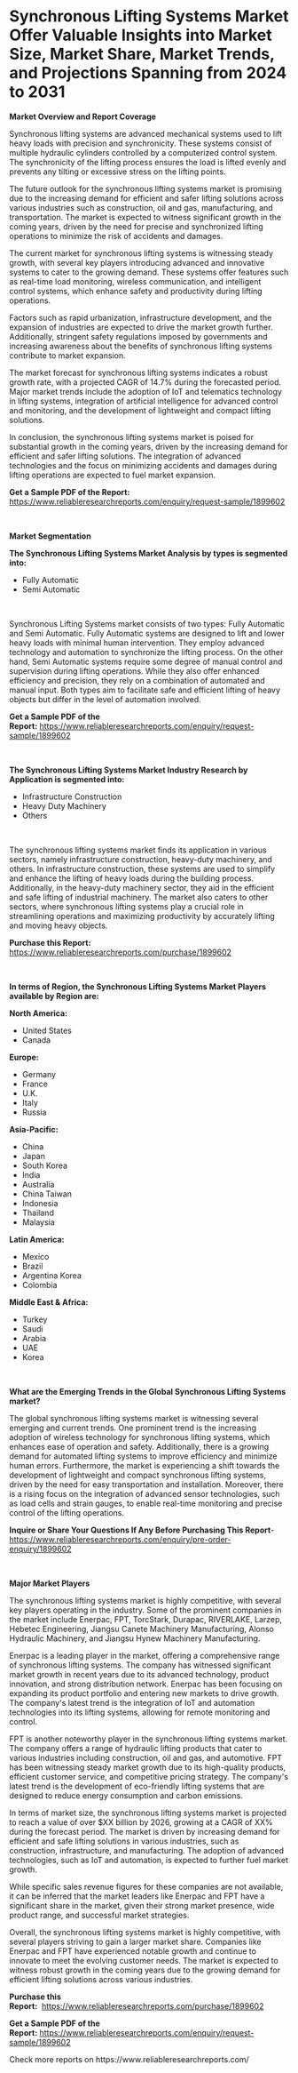 <p><h1>Synchronous Lifting Systems Market Offer Valuable Insights into Market Size, Market Share, Market Trends, and Projections Spanning from 2024 to 2031</h1></p><p><strong>Market Overview and Report Coverage</strong></p>
<p><p>Synchronous lifting systems are advanced mechanical systems used to lift heavy loads with precision and synchronicity. These systems consist of multiple hydraulic cylinders controlled by a computerized control system. The synchronicity of the lifting process ensures the load is lifted evenly and prevents any tilting or excessive stress on the lifting points.</p><p>The future outlook for the synchronous lifting systems market is promising due to the increasing demand for efficient and safer lifting solutions across various industries such as construction, oil and gas, manufacturing, and transportation. The market is expected to witness significant growth in the coming years, driven by the need for precise and synchronized lifting operations to minimize the risk of accidents and damages.</p><p>The current market for synchronous lifting systems is witnessing steady growth, with several key players introducing advanced and innovative systems to cater to the growing demand. These systems offer features such as real-time load monitoring, wireless communication, and intelligent control systems, which enhance safety and productivity during lifting operations.</p><p>Factors such as rapid urbanization, infrastructure development, and the expansion of industries are expected to drive the market growth further. Additionally, stringent safety regulations imposed by governments and increasing awareness about the benefits of synchronous lifting systems contribute to market expansion.</p><p>The market forecast for synchronous lifting systems indicates a robust growth rate, with a projected CAGR of 14.7% during the forecasted period. Major market trends include the adoption of IoT and telematics technology in lifting systems, integration of artificial intelligence for advanced control and monitoring, and the development of lightweight and compact lifting solutions.</p><p>In conclusion, the synchronous lifting systems market is poised for substantial growth in the coming years, driven by the increasing demand for efficient and safer lifting solutions. The integration of advanced technologies and the focus on minimizing accidents and damages during lifting operations are expected to fuel market expansion.</p></p>
<p><strong>Get a Sample PDF of the Report:</strong> <a href="https://www.reliableresearchreports.com/enquiry/request-sample/1899602">https://www.reliableresearchreports.com/enquiry/request-sample/1899602</a></p>
<p>&nbsp;</p>
<p><strong>Market Segmentation</strong></p>
<p><strong>The Synchronous Lifting Systems Market Analysis by types is segmented into:</strong></p>
<p><ul><li>Fully Automatic</li><li>Semi Automatic</li></ul></p>
<p>&nbsp;</p>
<p><p>Synchronous Lifting Systems market consists of two types: Fully Automatic and Semi Automatic. Fully Automatic systems are designed to lift and lower heavy loads with minimal human intervention. They employ advanced technology and automation to synchronize the lifting process. On the other hand, Semi Automatic systems require some degree of manual control and supervision during lifting operations. While they also offer enhanced efficiency and precision, they rely on a combination of automated and manual input. Both types aim to facilitate safe and efficient lifting of heavy objects but differ in the level of automation involved.</p></p>
<p><strong>Get a Sample PDF of the Report:</strong>&nbsp;<a href="https://www.reliableresearchreports.com/enquiry/request-sample/1899602">https://www.reliableresearchreports.com/enquiry/request-sample/1899602</a></p>
<p>&nbsp;</p>
<p><strong>The Synchronous Lifting Systems Market Industry Research by Application is segmented into:</strong></p>
<p><ul><li>Infrastructure Construction</li><li>Heavy Duty Machinery</li><li>Others</li></ul></p>
<p>&nbsp;</p>
<p><p>The synchronous lifting systems market finds its application in various sectors, namely infrastructure construction, heavy-duty machinery, and others. In infrastructure construction, these systems are used to simplify and enhance the lifting of heavy loads during the building process. Additionally, in the heavy-duty machinery sector, they aid in the efficient and safe lifting of industrial machinery. The market also caters to other sectors, where synchronous lifting systems play a crucial role in streamlining operations and maximizing productivity by accurately lifting and moving heavy objects.</p></p>
<p><strong>Purchase this Report:</strong>&nbsp; <a href="https://www.reliableresearchreports.com/purchase/1899602">https://www.reliableresearchreports.com/purchase/1899602</a></p>
<p>&nbsp;</p>
<p><strong>In terms of Region, the Synchronous Lifting Systems Market Players available by Region are:</strong></p>
<p>
    <p> <strong> North America: </strong>
        <ul>
            <li>United States</li>
            <li>Canada</li>
        </ul>
        </p> 
    <p> <strong> Europe: </strong>
        <ul>
            <li>Germany</li>
            <li>France</li>
            <li>U.K.</li>
            <li>Italy</li>
            <li>Russia</li>
        </ul>
        </p> 
    <p> <strong> Asia-Pacific: </strong>
        <ul>
            <li>China</li>
            <li>Japan</li>
            <li>South Korea</li>
            <li>India</li>
            <li>Australia</li>
            <li>China Taiwan</li>
            <li>Indonesia</li>
            <li>Thailand</li>
            <li>Malaysia</li>
        </ul>
        </p> 
    <p> <strong> Latin America: </strong>
        <ul>
            <li>Mexico</li>
            <li>Brazil</li>
            <li>Argentina Korea</li>
            <li>Colombia</li>
        </ul>
        </p> 
    <p> <strong> Middle East & Africa: </strong>
        <ul>
            <li>Turkey</li>
            <li>Saudi</li>
            <li>Arabia</li>
            <li>UAE</li>
            <li>Korea</li>
        </ul>
    </p>
    </p>
<p>&nbsp;</p>
<p><strong>What are the Emerging Trends in the Global Synchronous Lifting Systems market?</strong></p>
<p><p>The global synchronous lifting systems market is witnessing several emerging and current trends. One prominent trend is the increasing adoption of wireless technology for synchronous lifting systems, which enhances ease of operation and safety. Additionally, there is a growing demand for automated lifting systems to improve efficiency and minimize human errors. Furthermore, the market is experiencing a shift towards the development of lightweight and compact synchronous lifting systems, driven by the need for easy transportation and installation. Moreover, there is a rising focus on the integration of advanced sensor technologies, such as load cells and strain gauges, to enable real-time monitoring and precise control of the lifting operations.</p></p>
<p><strong>Inquire or Share Your Questions If Any Before Purchasing This Report</strong>- <a href="https://www.reliableresearchreports.com/enquiry/pre-order-enquiry/1899602">https://www.reliableresearchreports.com/enquiry/pre-order-enquiry/1899602</a></p>
<p>&nbsp;</p>
<p><strong>Major Market Players</strong></p>
<p><p>The synchronous lifting systems market is highly competitive, with several key players operating in the industry. Some of the prominent companies in the market include Enerpac, FPT, TorcStark, Durapac, RIVERLAKE, Larzep, Hebetec Engineering, Jiangsu Canete Machinery Manufacturing, Alonso Hydraulic Machinery, and Jiangsu Hynew Machinery Manufacturing.</p><p>Enerpac is a leading player in the market, offering a comprehensive range of synchronous lifting systems. The company has witnessed significant market growth in recent years due to its advanced technology, product innovation, and strong distribution network. Enerpac has been focusing on expanding its product portfolio and entering new markets to drive growth. The company's latest trend is the integration of IoT and automation technologies into its lifting systems, allowing for remote monitoring and control.</p><p>FPT is another noteworthy player in the synchronous lifting systems market. The company offers a range of hydraulic lifting products that cater to various industries including construction, oil and gas, and automotive. FPT has been witnessing steady market growth due to its high-quality products, efficient customer service, and competitive pricing strategy. The company's latest trend is the development of eco-friendly lifting systems that are designed to reduce energy consumption and carbon emissions.</p><p>In terms of market size, the synchronous lifting systems market is projected to reach a value of over $XX billion by 2026, growing at a CAGR of XX% during the forecast period. The market is driven by increasing demand for efficient and safe lifting solutions in various industries, such as construction, infrastructure, and manufacturing. The adoption of advanced technologies, such as IoT and automation, is expected to further fuel market growth.</p><p>While specific sales revenue figures for these companies are not available, it can be inferred that the market leaders like Enerpac and FPT have a significant share in the market, given their strong market presence, wide product range, and successful market strategies.</p><p>Overall, the synchronous lifting systems market is highly competitive, with several players striving to gain a larger market share. Companies like Enerpac and FPT have experienced notable growth and continue to innovate to meet the evolving customer needs. The market is expected to witness robust growth in the coming years due to the growing demand for efficient lifting solutions across various industries.</p></p>
<p><strong>Purchase this Report:</strong>&nbsp;&nbsp;<a href="https://www.reliableresearchreports.com/purchase/1899602">https://www.reliableresearchreports.com/purchase/1899602</a></p>
<p></p>
<p><strong>Get a Sample PDF of the Report:</strong>&nbsp;<a href="https://www.reliableresearchreports.com/enquiry/request-sample/1899602">https://www.reliableresearchreports.com/enquiry/request-sample/1899602</a></p>
<p>Check more reports on https://www.reliableresearchreports.com/</p>